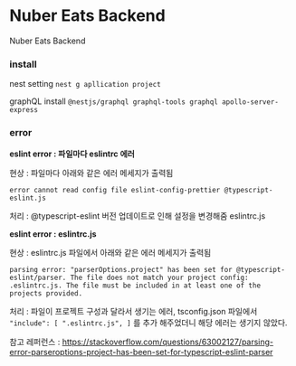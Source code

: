 # Nuber Eats Backend

Nuber Eats Backend

### install 
nest setting `nest g apllication project`

graphQL install `@nestjs/graphql graphql-tools graphql apollo-server-express`



### error 

**eslint error : 파일마다 eslintrc 에러**

현상 : 파일마다 아래와 같은 에러 메세지가 출력됨

`error cannot read config file eslint-config-prettier @typescript-eslint.js`

처리 : @typescript-eslint 버전 업데이트로 인해 설정을 변경해줌 eslintrc.js



**eslint error : eslintrc.js**

현상 : eslintrc.js 파일에서 아래와 같은 에러 메세지가 출력됨

`parsing error: "parserOptions.project" has been set for @typescript-eslint/parser.
The file does not match your project config: .eslintrc.js.
The file must be included in at least one of the projects provided.`

처리 : 파일이 프로젝트 구성과 달라서 생기는 에러, tsconfig.json 파일에서 `"include": [
".eslintrc.js",
]` 를 추가 해주었더니 해당 에러는 생기지 않았다.

참고 레퍼런스 : https://stackoverflow.com/questions/63002127/parsing-error-parseroptions-project-has-been-set-for-typescript-eslint-parser
